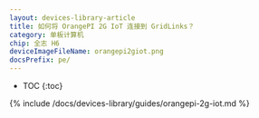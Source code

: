 ```yaml
---
layout: devices-library-article
title: 如何将 OrangePI 2G IoT 连接到 GridLinks？
category: 单板计算机
chip: 全志 H6
deviceImageFileName: orangepi2giot.png
docsPrefix: pe/
---
```


* TOC
{:toc}

{% include /docs/devices-library/guides/orangepi-2g-iot.md %}